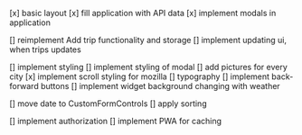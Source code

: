[x] basic layout
[x] fill application with API data
[x] implement modals in application

[] reimplement Add trip functionality and storage
[] implement updating ui, when trips updates

[] implement styling
[] implement styling of modal
[] add pictures for every city
[x] implement scroll styling for mozilla
[] typography
[] implement back-forward buttons
[] implement widget background changing with weather

[] move date to CustomFormControls
[] apply sorting

[] implement authorization
[] implement PWA for caching

